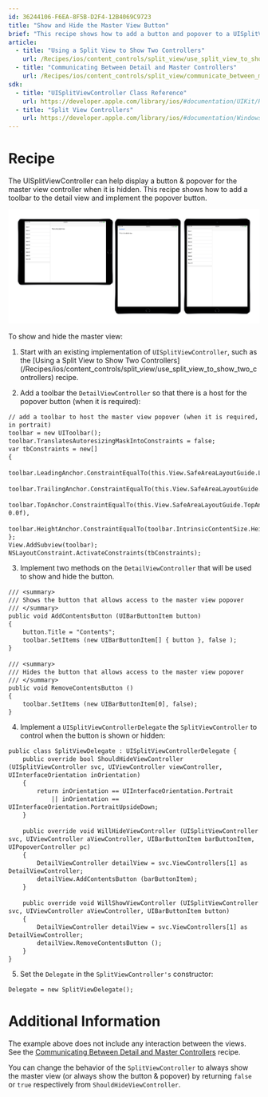 ```yaml
---
id: 36244106-F6EA-8F5B-D2F4-12B4069C9723
title: "Show and Hide the Master View Button"
brief: "This recipe shows how to add a button and popover to a UISplitViewController to display the master view in portrait orientation."
article:
  - title: "Using a Split View to Show Two Controllers" 
    url: /Recipes/ios/content_controls/split_view/use_split_view_to_show_two_controllers
  - title: "Communicating Between Detail and Master Controllers" 
    url: /Recipes/ios/content_controls/split_view/communicate_between_master_and_detail_controllers
sdk:
  - title: "UISplitViewController Class Reference" 
    url: https://developer.apple.com/library/ios/#documentation/UIKit/Reference/UISplitViewController_class/Reference/Reference.html
  - title: "Split View Controllers" 
    url: https://developer.apple.com/library/ios/#documentation/WindowsViews/Conceptual/ViewControllerCatalog/Chapters/SplitViewControllers.html
---
```


<a name="Recipe" class="injected"></a>


# Recipe

The UISplitViewController can help display a button &amp; popover for the
master view controller when it is hidden. This recipe shows how to add a toolbar
to the detail view and implement the popover button.



 [ ![](Images/SplitViewController2.png)](Images/SplitViewController2.png)

To show and hide the master view:

<ol>
  <li>Start with an existing implementation of <code>UISplitViewController</code>, such as the [Using a Split View to Show Two Controllers](/Recipes/ios/content_controls/split_view/use_split_view_to_show_two_controllers) recipe.</li>
</ol>
<ol start="2">
  <li>Add a toolbar the <code>DetailViewController</code> so that there is a host for the popover button (when it is required):</li>
</ol>


```
// add a toolbar to host the master view popover (when it is required, in portrait)
toolbar = new UIToolbar();
toolbar.TranslatesAutoresizingMaskIntoConstraints = false;
var tbConstraints = new[]
{
    toolbar.LeadingAnchor.ConstraintEqualTo(this.View.SafeAreaLayoutGuide.LeadingAnchor),
    toolbar.TrailingAnchor.ConstraintEqualTo(this.View.SafeAreaLayoutGuide.TrailingAnchor),
    toolbar.TopAnchor.ConstraintEqualTo(this.View.SafeAreaLayoutGuide.TopAnchor, 0.0f),
    toolbar.HeightAnchor.ConstraintEqualTo(toolbar.IntrinsicContentSize.Height)
};
View.AddSubview(toolbar);
NSLayoutConstraint.ActivateConstraints(tbConstraints);
```

<ol start="3">
  <li>Implement two methods on the <code>DetailViewController</code> that will be used to show and hide the button.</li>
</ol>


```
/// <summary>
/// Shows the button that allows access to the master view popover
/// </summary>
public void AddContentsButton (UIBarButtonItem button)
{
    button.Title = "Contents";
	toolbar.SetItems (new UIBarButtonItem[] { button }, false );
}

/// <summary>
/// Hides the button that allows access to the master view popover
/// </summary>
public void RemoveContentsButton ()
{
    toolbar.SetItems (new UIBarButtonItem[0], false);
}
```

<ol start="4">
  <li>Implement a <code>UISplitViewControllerDelegate</code> the <code>SplitViewController</code> to control when the button is shown or hidden:</li>
</ol>


```
public class SplitViewDelegate : UISplitViewControllerDelegate {
    public override bool ShouldHideViewController (UISplitViewController svc, UIViewController viewController, UIInterfaceOrientation inOrientation)
    {
        return inOrientation == UIInterfaceOrientation.Portrait
            || inOrientation == UIInterfaceOrientation.PortraitUpsideDown;
    }

    public override void WillHideViewController (UISplitViewController svc, UIViewController aViewController, UIBarButtonItem barButtonItem, UIPopoverController pc)
    {
        DetailViewController detailView = svc.ViewControllers[1] as DetailViewController;
        detailView.AddContentsButton (barButtonItem);
    }

    public override void WillShowViewController (UISplitViewController svc, UIViewController aViewController, UIBarButtonItem button)
    {
        DetailViewController detailView = svc.ViewControllers[1] as DetailViewController;
        detailView.RemoveContentsButton ();
    }
}
```

<ol start="5">
  <li>Set the <code>Delegate</code> in the <code>SplitViewController's</code> constructor:</li>
</ol>


```
Delegate = new SplitViewDelegate();
```

 <a name="Additional_Information" class="injected"></a>


# Additional Information

The example above does not include any interaction between the views. See the [Communicating Between Detail and Master Controllers](/Recipes/ios/content_controls/split_view/communicate_between_master_and_detail_controllers) recipe.

You can change the behavior of the <code>SplitViewController</code> to always show the master view (or always show the button &amp; popover) by returning <code>false</code> or <code>true</code> respectively from <code>ShouldHideViewController</code>.

